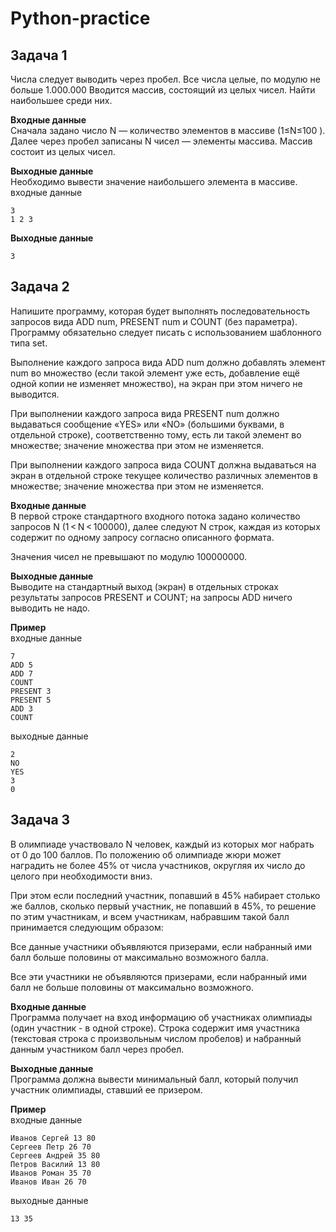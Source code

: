 # Python-practice

## Задача 1

Числа следует выводить через пробел. Все числа целые, по модулю не больше 1.000.000
Вводится массив, состоящий из целых чисел. Найти наибольшее среди них.

**Входные данные**  
Сначала задано число N
— количество элементов в массиве (1≤N≤100
). Далее через пробел записаны N
чисел — элементы массива. Массив состоит из целых чисел.

**Выходные данные**  
Необходимо вывести значение наибольшего элемента в массиве.
входные данные
```
3
1 2 3
```

**Выходные данные**
```
3
```

## Задача 2

Напишите программу, которая будет выполнять последовательность запросов вида ADD num, PRESENT num и COUNT (без параметра). Программу обязательно следует писать с использованием шаблонного типа set.

Выполнение каждого запроса вида ADD num должно добавлять элемент num во множество (если такой элемент уже есть, добавление ещё одной копии не изменяет множество), на экран при этом ничего не выводится.

При выполнении каждого запроса вида PRESENT num должно выдаваться сообщение «YES» или «NO» (большими буквами, в отдельной строке), соответственно тому, есть ли такой элемент во множестве; значение множества при этом не изменяется.

При выполнении каждого запроса вида COUNT должна выдаваться на экран в отдельной строке текущее количество различных элементов в множестве; значение множества при этом не изменяется.

**Входные данные**  
В первой строке стандартного входного потока задано количество запросов N (1 < N < 100000), далее следуют N строк, каждая из которых содержит по одному запросу согласно описанного формата.

Значения чисел не превышают по модулю 100000000.

**Выходные данные**  
Выводите на стандартный выход (экран) в отдельных строках результаты запросов PRESENT и COUNT; на запросы ADD ничего выводить не надо.

**Пример**  
входные данные
```
7
ADD 5
ADD 7
COUNT
PRESENT 3
PRESENT 5
ADD 3
COUNT
```
выходные данные
```
2
NO
YES
3
0
```

## Задача 3

В олимпиаде участвовало N
человек, каждый из которых мог набрать от 0 до 100 баллов. По положению об олимпиаде жюри может наградить не более 45% от числа участников, округляя их число до целого при необходимости вниз.

При этом если последний участник, попавший в 45% набирает столько же баллов, сколько первый участник, не попавший в 45%, то решение по этим участникам, и всем участникам, набравшим такой балл принимается следующим образом:

Все данные участники объявляются призерами, если набранный ими балл больше половины от максимально возможного балла.

Все эти участники не объявляются призерами, если набранный ими балл не больше половины от максимально возможного.

**Входные данные**  
Программа получает на вход информацию об участниках олимпиады (один участник - в одной строке). Строка содержит имя участника (текстовая строка с произвольным числом пробелов) и набранный данным участником балл через пробел.

**Выходные данные**  
Программа должна вывести минимальный балл, который получил участник олимпиады, ставший ее призером.

**Пример**  
входные данные
```
Иванов Сергей 13 80
Сергеев Петр 26 70
Сергеев Андрей 35 80
Петров Василий 13 80
Иванов Роман 35 70
Иванов Иван 26 70
```
выходные данные
```
13 35
```

